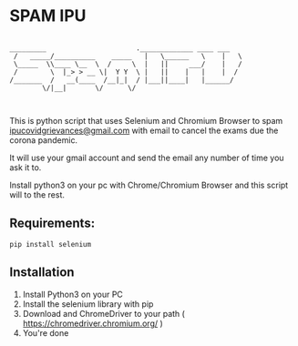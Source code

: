 
# SPAM IPU
```

_________                      ._____________ ____ ___ 
 /   _____/__________    _____   |   \______   \    |   \
 \_____  \\____ \__  \  /     \  |   ||     ___/    |   /
 /        \  |_> > __ \|  Y Y  \ |   ||    |   |    |  / 
/_______  /   __(____  /__|_|  / |___||____|   |______/  
        \/|__|       \/      \/                          
        
        
```

This is python script that uses Selenium and Chromium Browser to spam ipucovidgrievances@gmail.com with email to cancel the
exams due the corona pandemic.

It will use your gmail account and send the email any number of time you ask it to.

Install python3 on your pc with Chrome/Chromium Browser and this script will to the rest.

## Requirements:

```
pip install selenium
```
## Installation

1) Install Python3 on your PC
2) Install the selenium library with pip
3) Download and ChromeDriver to your path ( https://chromedriver.chromium.org/ )
4) You're done


